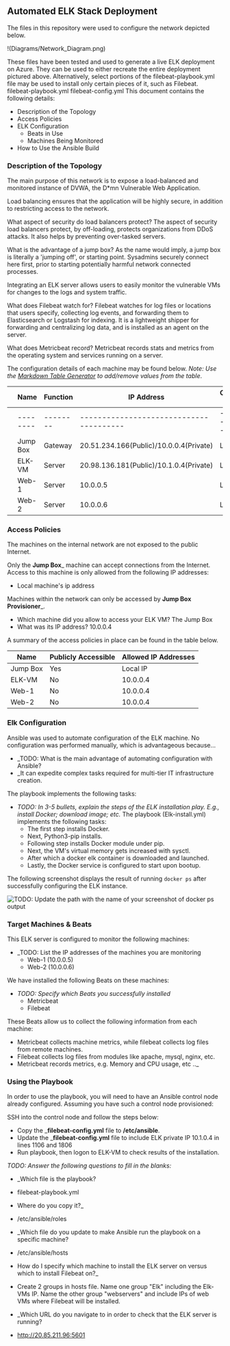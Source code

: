 ## Automated ELK Stack Deployment

The files in this repository were used to configure the network depicted below.

!(Diagrams/Network_Diagram.png)

These files have been tested and used to generate a live ELK deployment on Azure. They can be used to either recreate the entire deployment pictured above. Alternatively, select portions of the filebeat-playbook.yml file may be used to install only certain pieces of it, such as Filebeat.
  filebeat-playbook.yml
  filebeat-config.yml
This document contains the following details:

- Description of the Topology
- Access Policies
- ELK Configuration
  - Beats in Use
  - Machines Being Monitored
- How to Use the Ansible Build


### Description of the Topology

The main purpose of this network is to expose a load-balanced and monitored instance of DVWA, the D*mn Vulnerable Web Application.

Load balancing ensures that the application will be highly secure, in addition to restricting access to the network.

What aspect of security do load balancers protect?
The aspect of security load balancers protect, by off-loading, protects organizations from DDoS attacks. It also helps by preventing over-tasked servers.


What is the advantage of a jump box?
As the name would imply, a jump box is literally a 'jumping off', or starting point. Sysadmins securely connect here first, prior to starting potentially harmful network connected processes.

Integrating an ELK server allows users to easily monitor the vulnerable VMs for changes to the logs and system traffic.

What does Filebeat watch for?
Filebeat watches for log files or locations that users specify, collecting log events, and forwarding them to Elasticsearch or Logstash for indexing. It is a lightweight shipper for forwarding and centralizing log data, and is installed as an agent on the server.


What does Metricbeat record?
Metricbeat records stats and metrics from the operating system and services running on a server.

The configuration details of each machine may be found below.
_Note: Use the [Markdown Table Generator](http://www.tablesgenerator.com/markdown_tables) to add/remove values from the table_.

|   | Name     | Function | IP Address                              | Operating System |   |
|---|----------|----------|-----------------------------------------|------------------|---|
|   | -------- | -------- | --------------------------------------- | ---------------- |   |
|   | Jump Box | Gateway  | 20.51.234.166(Public)/10.0.0.4(Private) | Linux            |   |
|   | ELK-VM   | Server   | 20.98.136.181(Public)/10.1.0.4(Private) | Linux            |   |
|   | Web-1    | Server   | 10.0.0.5                                | Linux            |   |
|   | Web-2    | Server   | 10.0.0.6                                | Linux            |   |

### Access Policies

The machines on the internal network are not exposed to the public Internet. 

Only the __Jump Box___ machine can accept connections from the Internet. Access to this machine is only allowed from the following IP addresses:

- Local machine's ip address 

Machines within the network can only be accessed by __Jump Box Provisioner___.

- Which machine did you allow to access your ELK VM? The Jump Box 
- What was its IP address? 10.0.0.4

A summary of the access policies in place can be found in the table below.

| Name     | Publicly Accessible | Allowed IP Addresses |
| -------- | ------------------- | -------------------- |
| Jump Box | Yes                 | Local IP             |
| ELK-VM   | No                  | 10.0.0.4             |
| Web-1    | No                  | 10.0.0.4             |
| Web-2    | No                  | 10.0.0.4             |

### Elk Configuration

Ansible was used to automate configuration of the ELK machine. No configuration was performed manually, which is advantageous because...

- _TODO: What is the main advantage of automating configuration with Ansible?
- _It can expedite complex tasks required for multi-tier IT infrastructure creation.

The playbook implements the following tasks:

- _TODO: In 3-5 bullets, explain the steps of the ELK installation play. E.g., install Docker; download image; etc._
The playbook (Elk-install.yml) implements the following tasks:
  - The first step installs Docker.
  - Next, Python3-pip installs.
  - Following step installs Docker module under pip.
  - Next, the VM's virtual memory gets increased with sysctl.
  - After which a docker elk container is downloaded and launched.
  - Lastly, the Docker service is configured to start upon bootup.

The following screenshot displays the result of running `docker ps` after successfully configuring the ELK instance.

![TODO: Update the path with the name of your screenshot of docker ps output](Images/docker_ps_output.png)

### Target Machines & Beats

This ELK server is configured to monitor the following machines:

- _TODO: List the IP addresses of the machines you are monitoring
  - Web-1 (10.0.0.5)
  - Web-2 (10.0.0.6)

We have installed the following Beats on these machines:

- _TODO: Specify which Beats you successfully installed_
  - Metricbeat
  - Filebeat
  

These Beats allow us to collect the following information from each machine:

  - Metricbeat collects machine metrics, while filebeat collects log files from remote machines. 
  - Filebeat collects log files from modules like apache, mysql, nginx, etc.
  - Metricbeat records metrics, e.g. Memory and CPU usage, etc .._

### Using the Playbook

In order to use the playbook, you will need to have an Ansible control node already configured. Assuming you have such a control node provisioned: 

SSH into the control node and follow the steps below:
- Copy the ___filebeat-config.yml__ file to __/etc/ansible__.
- Update the ___filebeat-config.yml__ file to include ELK private IP 10.1.0.4 in lines 1106 and 1806
- Run playbook, then logon to ELK-VM to check results of the installation.

_TODO: Answer the following questions to fill in the blanks:_

- _Which file is the playbook?
- filebeat-playbook.yml
-  Where do you copy it?_
- /etc/ansible/roles
- _Which file do you update to make Ansible run the playbook on a specific machine?
- /etc/ansible/hosts
-   How do I specify which machine to install the ELK server on versus which to install Filebeat on?_
  - Create 2 groups in hosts file. Name one group "Elk" including the Elk-VMs IP. Name the other group "webservers" and include IPs of web VMs where Filebeat will be installed.

- _Which URL do you navigate to in order to check that the ELK server is running?
- http://20.85.211.96:5601

